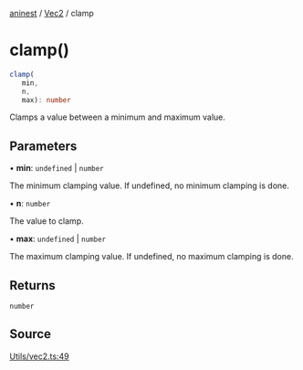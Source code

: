 [aninest](../../index.md) / [Vec2](../index.md) / clamp

# clamp()

```ts
clamp(
   min, 
   n, 
   max): number
```

Clamps a value between a minimum and maximum value.

## Parameters

• **min**: `undefined` \| `number`

The minimum clamping value. If undefined, no minimum clamping is done.

• **n**: `number`

The value to clamp.

• **max**: `undefined` \| `number`

The maximum clamping value. If undefined, no maximum clamping is done.

## Returns

`number`

## Source

[Utils/vec2.ts:49](https://github.com/zphrs/aninest/blob/9544357/src/Utils/vec2.ts#L49)
